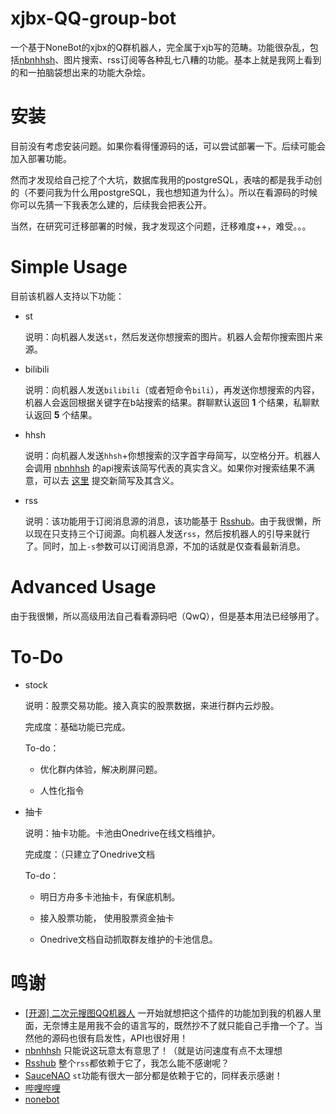 # xjbx-QQ-group-bot
一个基于NoneBot的xjbx的Q群机器人，完全属于xjb写的范畴。功能很杂乱，包括[nbnhhsh](https://github.com/itorr/nbnhhsh?files=1)、图片搜索、rss订阅等各种乱七八糟的功能。基本上就是我网上看到的和一拍脑袋想出来的功能大杂烩。

# 安装

目前没有考虑安装问题。如果你看得懂源码的话，可以尝试部署一下。后续可能会加入部署功能。

然而才发现给自己挖了个大坑，数据库我用的postgreSQL，表啥的都是我手动创的（不要问我为什么用postgreSQL，我也想知道为什么）。所以在看源码的时候你可以先猜一下我表怎么建的，后续我会把表公开。

当然，在研究可迁移部署的时候，我才发现这个问题，迁移难度++，难受。。。

# Simple Usage

目前该机器人支持以下功能：

+ st

    说明：向机器人发送`st`，然后发送你想搜索的图片。机器人会帮你搜索图片来源。

+ bilibili

    说明：向机器人发送`bilibili`（或者短命令`bili`），再发送你想搜索的内容，机器人会返回根据关键字在b站搜索的结果。群聊默认返回 **1** 个结果，私聊默认返回 **5** 个结果。

+ hhsh

    说明：向机器人发送`hhsh`+你想搜索的汉字首字母简写，以空格分开。机器人会调用 [nbnhhsh](https://github.com/itorr/nbnhhsh) 的api搜索该简写代表的真实含义。如果你对搜索结果不满意，可以去 [这里](https://lab.magiconch.com/nbnhhsh/) 提交新简写及其含义。

+ rss

    说明：该功能用于订阅消息源的消息，该功能基于 [Rsshub](https://github.com/DIYgod/RSSHub)。由于我很懒，所以现在只支持三个订阅源。向机器人发送`rss`，然后按机器人的引导来就行了。同时，加上`-s`参数可以订阅消息源，不加的话就是仅查看最新消息。

# Advanced Usage    

由于我很懒，所以高级用法自己看看源码吧（QwQ），但是基本用法已经够用了。

# To-Do

+ stock

    说明：股票交易功能。接入真实的股票数据，来进行群内云炒股。
    
    完成度：基础功能已完成。
    
    To-do：
        
    + 优化群内体验，解决刷屏问题。
    
    + 人性化指令
   
+ 抽卡

    说明：抽卡功能。卡池由Onedrive在线文档维护。
    
    完成度：（只建立了Onedrive文档
    
    To-do：
    
    + 明日方舟多卡池抽卡，有保底机制。
        
    + 接入股票功能， 使用股票资金抽卡
        
    + Onedrive文档自动抓取群友维护的卡池信息。

# 鸣谢

+ [[开源] 二次元搜图QQ机器人](https://github.com/Tsuk1ko/CQ-picfinder-robot) 一开始就想把这个插件的功能加到我的机器人里面，无奈博主是用我不会的语言写的，既然抄不了就只能自己手撸一个了。当然他的源码也很有启发性，API也很好用！
+ [nbnhhsh](https://github.com/itorr/nbnhhsh) 只能说这玩意太有意思了！（就是访问速度有点不太理想
+ [Rsshub](https://github.com/DIYgod/RSSHub) 整个`rss`都依赖于它了，我怎么能不感谢呢？
+ [SauceNAO](https://saucenao.com) `st`功能有很大一部分都是依赖于它的，同样表示感谢！
+ [哔哩哔哩](https://www.bilibili.com)
+ [nonebot](https://github.com/nonebot/nonebot)

